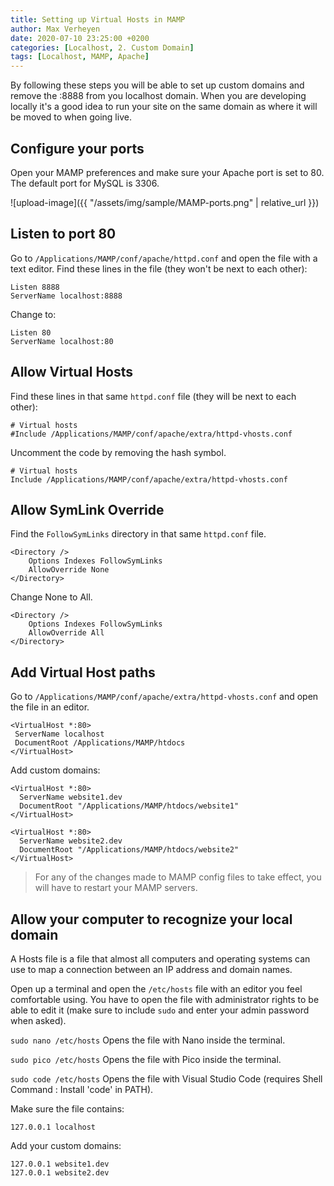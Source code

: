 ```yaml
---
title: Setting up Virtual Hosts in MAMP
author: Max Verheyen
date: 2020-07-10 23:25:00 +0200
categories: [Localhost, 2. Custom Domain]
tags: [Localhost, MAMP, Apache]
---
```


By following these steps you will be able to set up custom domains and remove the :8888 from you localhost domain. When you are developing locally it's a good idea to run your site on the same domain as where it will be moved to when going live.

## Configure your ports

Open your MAMP preferences and make sure your Apache port is set to 80. The default port for MySQL is 3306.

![upload-image]({{ "/assets/img/sample/MAMP-ports.png" | relative_url }})

## Listen to port 80

Go to `/Applications/MAMP/conf/apache/httpd.conf` and open the file with a text editor.
Find these lines in the file (they won't be next to each other):

```
Listen 8888
ServerName localhost:8888
```

Change to:

```
Listen 80
ServerName localhost:80
```

## Allow Virtual Hosts

Find these lines in that same `httpd.conf` file (they will be next to each other):

```
# Virtual hosts
#Include /Applications/MAMP/conf/apache/extra/httpd-vhosts.conf
```

Uncomment the code by removing the hash symbol.

```
# Virtual hosts
Include /Applications/MAMP/conf/apache/extra/httpd-vhosts.conf
```

## Allow SymLink Override

Find the `FollowSymLinks` directory in that same `httpd.conf` file.

```
<Directory />
    Options Indexes FollowSymLinks
    AllowOverride None
</Directory>
```

Change None to All.

```
<Directory />
    Options Indexes FollowSymLinks
    AllowOverride All
</Directory>
```
## Add Virtual Host paths

Go to `/Applications/MAMP/conf/apache/extra/httpd-vhosts.conf` and open the file in an editor.

```
<VirtualHost *:80>
 ServerName localhost
 DocumentRoot /Applications/MAMP/htdocs
</VirtualHost>
```

Add custom domains:

```
<VirtualHost *:80>
  ServerName website1.dev
  DocumentRoot "/Applications/MAMP/htdocs/website1"
</VirtualHost>

<VirtualHost *:80>
  ServerName website2.dev
  DocumentRoot "/Applications/MAMP/htdocs/website2"
</VirtualHost>
```
> For any of the changes made to MAMP config files to take effect, you will have to restart your MAMP servers.

## Allow your computer to recognize your local domain

A Hosts file is a file that almost all computers and operating systems can use to map a connection between an IP address and domain names.

Open up a terminal and open the `/etc/hosts` file with an editor you feel comfortable using. You have to open the file with administrator rights to be able to edit it (make sure to include `sudo` and enter your admin password when asked).

`sudo nano /etc/hosts` Opens the file with Nano inside the terminal.

`sudo pico /etc/hosts` Opens the file with Pico inside the terminal.

`sudo code /etc/hosts` Opens the file with Visual Studio Code (requires Shell Command : Install 'code' in PATH).

Make sure the file contains:

```
127.0.0.1 localhost
```

Add your custom domains:

```
127.0.0.1 website1.dev
127.0.0.1 website2.dev
```
